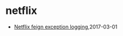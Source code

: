 # netflix
* [Netflix feign exception logging](/2017/2017-03-01-netflix-feign-exception-logging),2017-03-01
